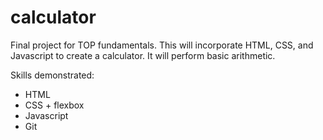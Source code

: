# calculator
Final project for TOP fundamentals. This will incorporate HTML, CSS, and Javascript to create a calculator. It will perform basic arithmetic.

Skills demonstrated:
- HTML
- CSS + flexbox
- Javascript
- Git